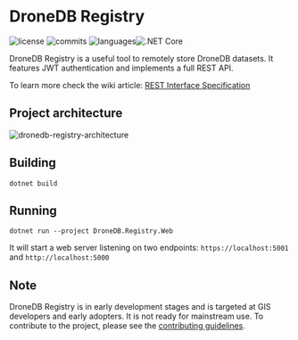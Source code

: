 # DroneDB Registry

![license](https://img.shields.io/github/license/DroneDB/registry) ![commits](https://img.shields.io/github/commit-activity/m/DroneDB/registry) ![languages](https://img.shields.io/github/languages/top/DroneDB/registry)![.NET Core](https://github.com/DroneDB/Registry/workflows/.NET%20Core/badge.svg?branch=master)

DroneDB Registry is a useful tool to remotely store DroneDB datasets. It features JWT authentication and implements a full REST API. 

To learn more check the wiki article: [REST Interface Specification](https://github.com/DroneDB/registry/wiki/REST-Interface-Specification)

## Project architecture

![dronedb-registry-architecture](https://user-images.githubusercontent.com/7868983/87065148-f4c46b80-c210-11ea-9f68-3e2dd13687bf.jpg)

## Building

```
dotnet build
```

## Running

```
dotnet run --project DroneDB.Registry.Web
```
It will start a web server listening on two endpoints: `https://localhost:5001` and `http://localhost:5000`

## Note

DroneDB Registry is in early development stages and is targeted at GIS developers and early adopters. It is not ready for mainstream use. To contribute to the project, please see the [contributing guidelines](CONTRIBUTING.md).

